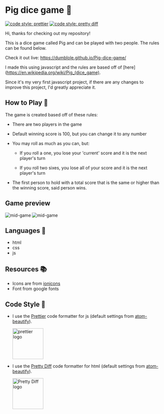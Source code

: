 # Pig dice game :game_die:
[![code style: prettier](https://img.shields.io/badge/code_style-prettier-ff69b4.svg?style=flat-square)](https://github.com/prettier/prettier)
[![code style: pretty diff](https://img.shields.io/badge/code%20style-pretty%20diff-lightgrey.svg?style=flat-square)](https://github.com/prettydiff/prettydiff)

Hi, thanks for checking out my repository!

This is a dice game called Pig and can be played with two people. The rules can be found below.

Check it out live: https://dumblole.github.io/Pig-dice-game/

I made this using javascript and the rules are based off of [here](https://en.wikipedia.org/wiki/Pig_(dice_game).

Since it's my very first javascript project, if there are any changes to improve this project, I'd greatly appreciate it.


## How to Play :notebook_with_decorative_cover:

The game is created based off of these rules:

- There are two players in the game

- Default winning score is 100, but you can change it to any number

- You may roll as much as you can, but:

    - If you roll a one, you lose your 'current' score and it is the next player's turn
    
    - If you roll two sixes, you lose all of your score and it is the next player's turn
    
- The first person to hold with a total score that is the same or higher than the winning score, said person wins.
## Game preview
![mid-game](https://github.com/dumblole/Pig-dice-game/blob/master/images/game.PNG)
![mid-game](https://github.com/dumblole/Pig-dice-game/blob/master/images/win.PNG)
## Languages :speech_balloon:

-   html
-   css
-   js

## Resources :books:
- Icons are from [ionicons](https://ionicons.com/)
- Font from google fonts

## Code Style :art:

-   I use the [Prettier](https://prettier.io/) code formatter for js (default settings from [atom-beautify](https://github.com/Glavin001/atom-beautify)).

    [<img src ="https://prettier.io/icon.png" alt="prettier logo" width="100" height="100">](https://prettier.io/)

*   I use the [Pretty Diff](https://github.com/prettydiff/prettydiff) code formatter for html (default settings from [atom-beautify](https://github.com/Glavin001/atom-beautify)).

    [<img src ="https://avatars.githubusercontent.com/u/524902?v=3" alt="Pretty Diff logo" width="100" height="100">](https://github.com/prettydiff/prettydiff)
